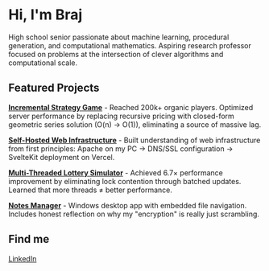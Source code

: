 # Hi, I'm Braj

High school senior passionate about machine learning, procedural generation, and computational mathematics. Aspiring research professor focused on problems at the intersection of clever algorithms and computational scale.

## Featured Projects

**[Incremental Strategy Game](https://www.roblox.com/games/15902657474/)** - Reached 200k+ organic players. Optimized server performance by replacing recursive pricing with closed-form geometric series solution (O(n) → O(1)), eliminating a source of massive lag.

**[Self-Hosted Web Infrastructure](https://github.com/Braj-Sekhon/Website)** - Built understanding of web infrastructure from first principles: Apache on my PC → DNS/SSL configuration → SvelteKit deployment on Vercel.

**[Multi-Threaded Lottery Simulator](https://github.com/Braj-Sekhon/lottery-sim)** - Achieved 6.7× performance improvement by eliminating lock contention through batched updates. Learned that more threads ≠ better performance.

**[Notes Manager](https://github.com/Braj-Sekhon/notes-manager)** - Windows desktop app with embedded file navigation. Includes honest reflection on why my "encryption" is really just scrambling.

## Find me
[LinkedIn](https://linkedin.com/in/brajsekhon)
